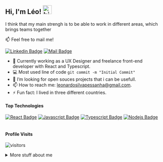 ## Hi, I'm Léo! <img src="https://user-images.githubusercontent.com/1303154/88677602-1635ba80-d120-11ea-84d8-d263ba5fc3c0.gif" width="28px" alt="hi">

I think that my main strengh is to be able to work in different areas, which brings teams together

:mailbox: Feel free to mail me!

[![Linkedin Badge](https://img.shields.io/badge/-Léo-0e76a8?style=flat&labelColor=0e76a8&logo=linkedin&logoColor=white)](https://www.linkedin.com/in/leonardopessanha1990/) [![Mail Badge](https://img.shields.io/badge/-Léo-c0392b?style=flat&labelColor=c0392b&logo=gmail&logoColor=white)](mailto:leonardosilvapessanha@gmail.com)

<!-- TODO: Add last video link -->

- 🔭 Currently working as a UX Designer and freelance front-end developer with React and Typescript.
- :computer: Most used line of code `git commit -m "Initial Commit"`
- 🤔 I’m looking for open souces projects that i can be usefull.
- 📫 How to reach me: leonardosilvapessanha@gmail.com.
- ⚡ Fun fact: I lived in three different countries.

#### Top Technologies

<!-- TODO: Make technologies links takes you to repositories -->

[![React Badge](https://img.shields.io/badge/-React-61DBFB?style=for-the-badge&labelColor=black&logo=react&logoColor=61DBFB)](#) [![Javascript Badge](https://img.shields.io/badge/-Javascript-F0DB4F?style=for-the-badge&labelColor=black&logo=javascript&logoColor=F0DB4F)](#) [![Typescript Badge](https://img.shields.io/badge/-Typescript-007acc?style=for-the-badge&labelColor=black&logo=typescript&logoColor=007acc)](#) [![Nodejs Badge](https://img.shields.io/badge/-Nodejs-3C873A?style=for-the-badge&labelColor=black&logo=node.js&logoColor=3C873A)](#)
<br />
<br />

#### Profile Visits

![visitors](https://visitor-badge.glitch.me/badge?page_id=leosilvapessanha.leosilvapessanha)

<details>
<summary>
  More stuff about me
</summary>

<br >

I love work problems out, doesn't matter if it's in engineering, design or codding.

#### Github Stats

[![leosilvapessanha's github stats](https://github-readme-stats.vercel.app/api?username=leosilvapessanha&hide=contribs,prs&theme=merko)](https://github.com/anuraghazra/github-readme-stats)
